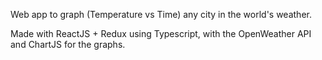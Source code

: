 
Web app to graph (Temperature vs Time) any city in the world's weather.

Made with ReactJS + Redux using Typescript, with the OpenWeather API and ChartJS for the graphs.
